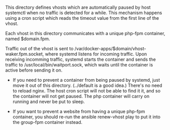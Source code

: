 This directory defines vhosts which are automatically paused by host systemctl when no traffic is detected for a while. This mechanism happens using a cron script which reads the timeout value from the first line of the vhost.

Each vhost in this directory communicates with a unique php-fpm container, named $domain.fpm.

Traffic out of the vhost is sent to /var/docker-apps/$domain/vhost-waker.fpm.socket, where systemd listens for incoming traffic. Upon receiving incomming traffic, systemd starts the container and sends the traffic to /usr/local/bin/waitport.sock, which waits until the container is active before sending it on.

* If you need to prevent a container from being paused by systemd, just move it out of this directory. (../default is a good idea.) There's no need to reload nginx. The host cron script will not be able to find it it, and so the container will not get paused. The php container will carry on running and never be put to sleep.

* If you want to prevent a website from having a unique php-fpm container, you should re-run the ansible renew-vhost play to put it into the group-fpm container instead.
